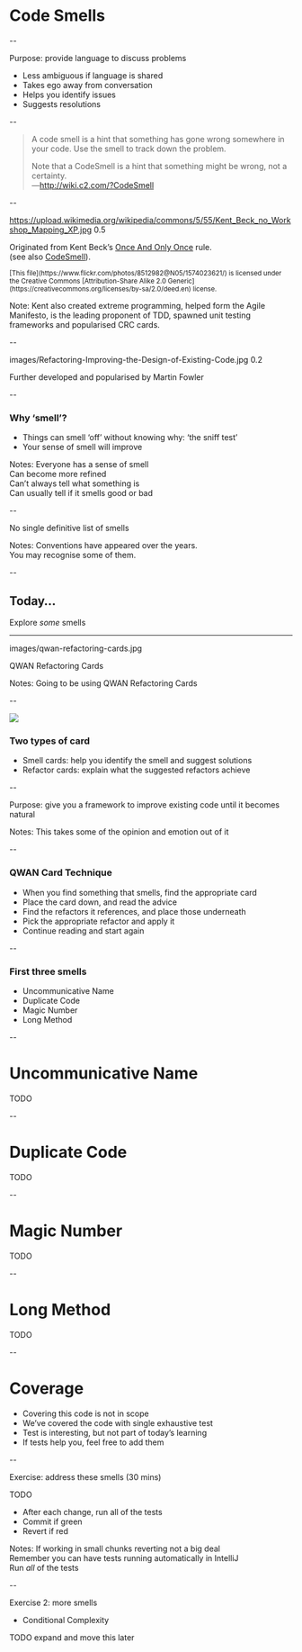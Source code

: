 
# Code Smells

--

Purpose: provide language to discuss problems

+ Less ambiguous if language is shared
+ Takes ego away from conversation
+ Helps you identify issues
+ Suggests resolutions

--

> A code smell is a hint that something has gone wrong somewhere in your code. Use the smell to track down the problem.  
>   
> Note that a CodeSmell is a hint that something might be wrong, not a certainty.  
—http://wiki.c2.com/?CodeSmell

--

<backgroundimage>https://upload.wikimedia.org/wikipedia/commons/5/55/Kent_Beck_no_Workshop_Mapping_XP.jpg</backgroundimage>
<backgroundimageopacity>0.5</backgroundimageopacity>
<!-- .slide: data-background-position="top" -->

Originated from Kent Beck’s [Once And Only Once](http://wiki.c2.com/?OnceAndOnlyOnce) rule.  
(see also [CodeSmell](http://wiki.c2.com/?CodeSmell)).

<small>
[This file](https://www.flickr.com/photos/8512982@N05/1574023621/) is licensed under the Creative Commons [Attribution-Share Alike 2.0 Generic](https://creativecommons.org/licenses/by-sa/2.0/deed.en) license.
</small>

Note: Kent also created extreme programming, helped form the Agile Manifesto, is the leading proponent of TDD, spawned unit testing frameworks and popularised CRC cards.

--

<backgroundimage>images/Refactoring-Improving-the-Design-of-Existing-Code.jpg</backgroundimage>
<backgroundimageopacity>0.2</backgroundimageopacity>
<!-- .slide: data-background-size="contain" -->
<!-- .slide: data-background-position="right" -->

Further developed and popularised by Martin Fowler 

--

### Why ‘smell’?

+ Things can smell ‘off’ without knowing why: ‘the sniff test’
+ Your sense of smell will improve

Notes: Everyone has a sense of smell  
  Can become more refined  
  Can’t always tell what something is  
  Can usually tell if it smells good or bad  

--

No single definitive list of smells

Notes: Conventions have appeared over the years.  
  You may recognise some of them.  

--

## Today…

Explore *some* smells

---

<backgroundimage>images/qwan-refactoring-cards.jpg</backgroundimage>

QWAN Refactoring Cards

Notes: Going to be using QWAN Refactoring Cards  

--

<img src="images/smells-refactoring-cards-sample.png">

### Two types of card

+ Smell cards: help you identify the smell and suggest solutions
+ Refactor cards: explain what the suggested refactors achieve

--

Purpose: give you a framework to improve existing code until it becomes natural

Notes: This takes some of the opinion and emotion out of it

--

### QWAN Card Technique

+ When you find something that smells, find the appropriate card
+ Place the card down, and read the advice
+ Find the refactors it references, and place those underneath
+ Pick the appropriate refactor and apply it
+ Continue reading and start again

--

### First three smells

+ Uncommunicative Name
+ Duplicate Code
+ Magic Number
+ Long Method

--

# Uncommunicative Name

TODO

--

# Duplicate Code

TODO

--

# Magic Number

TODO

--


# Long Method

TODO

--

# Coverage

+ Covering this code is not in scope  
+ We’ve covered the code with single exhaustive test
+ Test is interesting, but not part of today’s learning
+ If tests help you, feel free to add them

--

Exercise: address these smells (30 mins)

TODO

+ After each change, run all of the tests
+ Commit if green
+ Revert if red

Notes: If working in small chunks reverting not a big deal  
    Remember you can have tests running automatically in IntelliJ  
    Run *all* of the tests  
    
--

Exercise 2: more smells

+ Conditional Complexity

TODO expand and move this later
